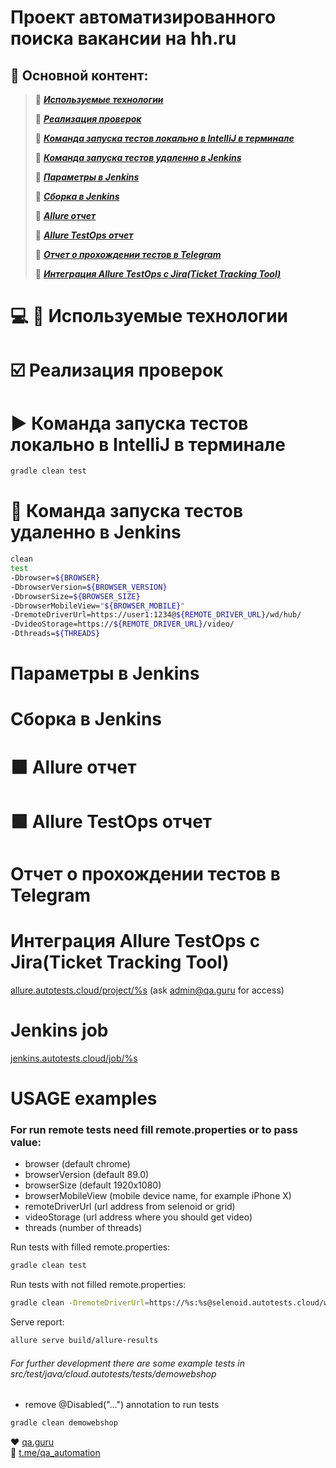 # Проект автоматизированного поиска вакансии на hh.ru
## :bookmark_tabs: Основной контент: 
> :radio_button: [***Используемые технологии***](#computer-mag_right-используемые-технологии)
> 
> :radio_button: [***Реализация проверок***](#ballot_box_with_check-реализация-проверок)
> 
> :radio_button: [***Команда запуска тестов локально в IntelliJ в терминале***](#arrow_forward-команда-запуска-тестов-локально-в-IntelliJ-в-терминале)
> 
> :radio_button: [***Команда запуска тестов удаленно в Jenkins***](#repeat_one-команда-запуска-тестов-удаленно-в-Jenkins) 
> 
> :radio_button: [***Параметры в Jenkins***](#-параметры-в-jenkins)
> 
> :radio_button: [***Сборка в Jenkins***](#-сборка-в-jenkins)
> 
> :radio_button: [***Allure отчет***](#orange_square-allure-отчет)
> 
> :radio_button: [***Allure TestOps отчет***](#green_square-allure-testOps-отчет)
> 
> :radio_button: [***Отчет о прохождении тестов в Telegram***](#-отчет-о-прохождении-тестов-в-telegram)
> 
> :radio_button: [***Интеграция Allure TestOps с Jira(Ticket Tracking Tool)***](#-интеграция-allure-testOps-с-jira-(-ticket-tracking-tool-))
 
# :computer: :mag_right: Используемые технологии

# :ballot_box_with_check: Реализация проверок

# :arrow_forward: Команда запуска тестов локально в IntelliJ в терминале

```bash
gradle clean test
```

# :repeat_one: Команда запуска тестов удаленно в Jenkins

```bash
clean
test
-Dbrowser=${BROWSER}
-DbrowserVersion=${BROWSER_VERSION}
-DbrowserSize=${BROWSER_SIZE}
-DbrowserMobileView="${BROWSER_MOBILE}"
-DremoteDriverUrl=https://user1:1234@${REMOTE_DRIVER_URL}/wd/hub/
-DvideoStorage=https://${REMOTE_DRIVER_URL}/video/
-Dthreads=${THREADS}
```

# Параметры в Jenkins

# Сборка в Jenkins

# :orange_square: Allure отчет

# :green_square: Allure TestOps отчет

# Отчет о прохождении тестов в Telegram

# Интеграция Allure TestOps с Jira(Ticket Tracking Tool)

<a target="_blank" href="https://allure.autotests.cloud/project/%s">allure.autotests.cloud/project/%s</a> (ask admin@qa.guru for access)

# Jenkins job
<a target="_blank" href="https://jenkins.autotests.cloud/job/%s">jenkins.autotests.cloud/job/%s</a>


# USAGE examples

### For run remote tests need fill remote.properties or to pass value:

* browser (default chrome)
* browserVersion (default 89.0)
* browserSize (default 1920x1080)
* browserMobileView (mobile device name, for example iPhone X)
* remoteDriverUrl (url address from selenoid or grid)
* videoStorage (url address where you should get video)
* threads (number of threads)


Run tests with filled remote.properties:
```bash
gradle clean test
```

Run tests with not filled remote.properties:
```bash
gradle clean -DremoteDriverUrl=https://%s:%s@selenoid.autotests.cloud/wd/hub/ -DvideoStorage=https://selenoid.autotests.cloud/video/ -Dthreads=1 test
```

Serve report:
```bash
allure serve build/allure-results
```


###### For further development there are some example tests in src/test/java/cloud.autotests/tests/demowebshop
* remove @Disabled("...") annotation to run tests
```bash
gradle clean demowebshop
```

:heart: <a target="_blank" href="https://qa.guru">qa.guru</a><br/>
:blue_heart: <a target="_blank" href="https://t.me/qa_automation">t.me/qa_automation</a>

